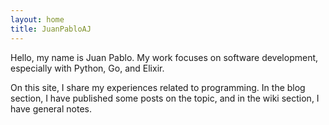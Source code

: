 ```yaml
---
layout: home
title: JuanPabloAJ
---
```


Hello, my name is Juan Pablo. My work focuses on software development, especially with Python, Go, and Elixir.

On this site, I share my experiences related to programming. In the blog section, I have published some posts on the topic, and in the wiki section, I have general notes.
